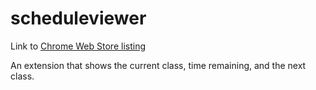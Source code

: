 # scheduleviewer
Link to [Chrome Web Store listing](https://chrome.google.com/webstore/detail/schedule-viewer/nbknoedcdfckapebmiehoiklklihpjmo?authuser=2)

An extension that shows the current class, time remaining, and the next class.
